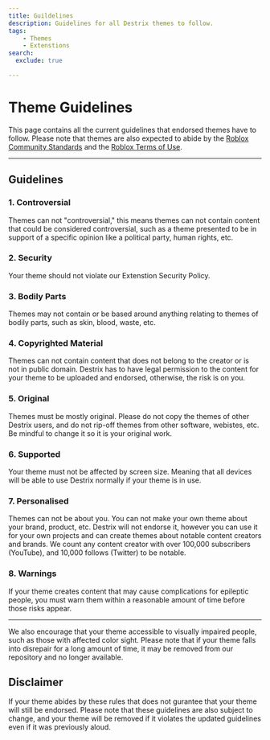 ```yaml
---
title: Guildelines
description: Guidelines for all Destrix themes to follow.
tags:
    - Themes
    - Extenstions
search:
  exclude: true

---
```


# Theme Guidelines
This page contains all the current guidelines that endorsed themes have to follow. Please note that themes are also expected to abide by the [Roblox Community Standards](https://en.help.roblox.com/hc/en-us/articles/203313410-Roblox-Community-Standards) and the [Roblox Terms of Use](https://en.help.roblox.com/hc/en-us/articles/115004647846-Roblox-Terms-of-Use).

---
## Guidelines

### __1. Controversial__
Themes can not "controversial," this means themes can not contain content that could be considered controversial, such as a theme presented to be in support of a specific opinion like a political party, human rights, etc.

### __2. Security__
Your theme should not violate our Extenstion Security Policy.

### __3. Bodily Parts__
Themes may not contain or be based around anything relating to themes of bodily parts, such as skin, blood, waste, etc.

### __4. Copyrighted Material__
Themes can not contain content that does not belong to the creator or is not in public domain. Destrix has to have legal permission to the content for your theme to be uploaded and endorsed, otherwise, the risk is on you.

### __5. Original__
Themes must be mostly original. Please do not copy the themes of other Destrix users, and do not rip-off themes from other software, webistes, etc. Be mindful to change it so it is your original work.

### __6. Supported__
Your theme must not be affected by screen size. Meaning that all devices will be able to use Destrix normally if your theme is in use.

### __7. Personalised__
Themes can not be about you. You can not make your own theme about your brand, product, etc. Destrix will not endorse it, however you can use it for your own projects and can create themes about notable content creators and brands. We count any content creator with over 100,000 subscribers (YouTube), and 10,000 follows (Twitter) to be notable.

### __8. Warnings__
If your theme creates content that may cause complications for epileptic people, you must warn them within a reasonable amount of time before those risks appear.

---

We also encourage that your theme accessible to visually impaired people, such as those with affected color sight. Please note that if your theme falls into disrepair for a long amount of time, it may be removed from our repository and no longer available.

## Disclaimer
If your theme abides by these rules that does not gurantee that your theme will still be endorsed. Please note that these guidelines are also subject to change, and your theme will be removed if it violates the updated guidelines even if it was previously aloud.